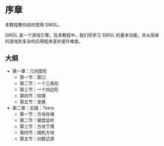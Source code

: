 # 序章

本教程教你如何使用 SWGL。

SWGL 是一个游戏引擎。在本教程中，我们将学习 SWGL 的基本功能，并从简单的游戏到复杂的应用程序逐步提升难度。

## 大纲

- 第一章：几何图形
  - 第一节：窗口
  - 第二节：一个三角形
  - 第三节：一个四边形
  - 第四节：纹理
  - 第五节：变换
- 第二章：实践：Tetris
  - 第一节：方块存储
  - 第二节：键盘监听
  - 第三节：方块下落
  - 第四节：随机方块
  - 第五节：分数记录
